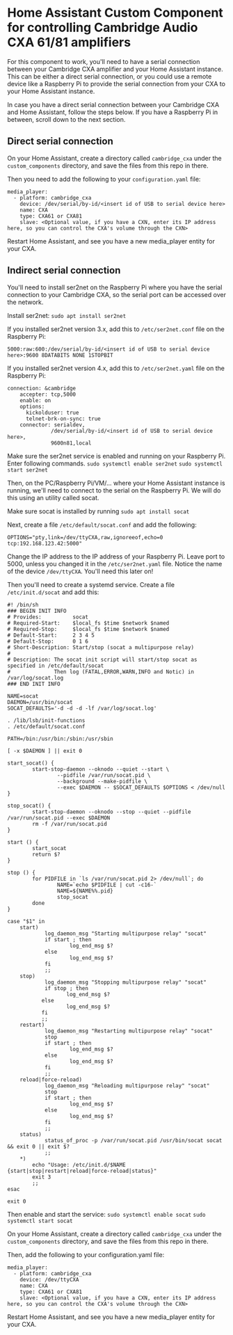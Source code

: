 # Home Assistant Custom Component for controlling Cambridge Audio CXA 61/81 amplifiers

For this component to work, you'll need to have a serial connection between your Cambridge CXA amplifier and your Home Assistant instance.
This can be either a direct serial connection, or you could use a remote device like a Raspberry Pi to provide the serial connection from your CXA to your Home Assistant instance. 

In case you have a direct serial connection between your Cambridge CXA and Home Assistant, follow the steps below. If you have a Raspberry Pi in between, scroll down to the next section.

## Direct serial connection

On your Home Assistant, create a directory called `cambridge_cxa` under the `custom_components` directory, and save the files from this repo in there.

Then you need to add the following to your `configuration.yaml` file:

```
media_player:
  - platform: cambridge_cxa
    device: /dev/serial/by-id/<insert id of USB to serial device here>
    name: CXA
    type: CXA61 or CXA81
    slave: <Optional value, if you have a CXN, enter its IP address here, so you can control the CXA's volume through the CXN>
```

Restart Home Assistant, and see you have a new media_player entity for your CXA.


## Indirect serial connection

You'll need to install ser2net on the Raspberry Pi where you have the serial connection to your Cambridge CXA, so the serial port can be accessed over the network.

Install ser2net: `sudo apt install ser2net`

If you installed ser2net version 3.x, add this to `/etc/ser2net.conf` file on the Raspberry Pi:

```
5000:raw:600:/dev/serial/by-id/<insert id of USB to serial device here>:9600 8DATABITS NONE 1STOPBIT
```

If you installed ser2net version 4.x, add this to `/etc/ser2net.yaml` file on the Raspberry Pi:

```
connection: &cambridge
    accepter: tcp,5000
    enable: on
    options:
      kickolduser: true
      telnet-brk-on-sync: true
    connector: serialdev,
              /dev/serial/by-id/<insert id of USB to serial device here>,
              9600n81,local
```

Make sure the ser2net service is enabled and running on your Raspberry Pi. Enter following commands.
`sudo systemctl enable ser2net`
`sudo systemctl start ser2net`

Then, on the PC/Raspberry Pi/VM/... where your Home Assistant instance is running, we'll need to connect to the serial on the Raspberry Pi. We will do this using an utility called socat.

Make sure socat is installed by running `sudo apt install socat`

Next, create a file `/etc/default/socat.conf` and add the following:

```
OPTIONS="pty,link=/dev/ttyCXA,raw,ignoreeof,echo=0 tcp:192.168.123.42:5000"
```

Change the IP address to the IP address of your Raspberry Pi. Leave port to 5000, unless you changed it in the `/etc/ser2net.yaml` file.
Notice the name of the device `/dev/ttyCXA`. You'll need this later on!

Then you'll need to create a systemd service. Create a file `/etc/init.d/socat` and add this:

```
#! /bin/sh
### BEGIN INIT INFO
# Provides:          socat
# Required-Start:    $local_fs $time $network $named
# Required-Stop:     $local_fs $time $network $named
# Default-Start:     2 3 4 5
# Default-Stop:      0 1 6
# Short-Description: Start/stop (socat a multipurpose relay)
#
# Description: The socat init script will start/stop socat as specified in /etc/default/socat
#              Then log (FATAL,ERROR,WARN,INFO and Notic) in /var/log/socat.log
### END INIT INFO

NAME=socat
DAEMON=/usr/bin/socat
SOCAT_DEFAULTS='-d -d -d -lf /var/log/socat.log'

. /lib/lsb/init-functions
. /etc/default/socat.conf

PATH=/bin:/usr/bin:/sbin:/usr/sbin

[ -x $DAEMON ] || exit 0

start_socat() {
        start-stop-daemon --oknodo --quiet --start \
                --pidfile /var/run/socat.pid \
                --background --make-pidfile \
                --exec $DAEMON -- $SOCAT_DEFAULTS $OPTIONS < /dev/null
}

stop_socat() {
        start-stop-daemon --oknodo --stop --quiet --pidfile /var/run/socat.pid --exec $DAEMON
        rm -f /var/run/socat.pid
}

start () {
        start_socat
        return $?
}

stop () {
        for PIDFILE in `ls /var/run/socat.pid 2> /dev/null`; do
                NAME=`echo $PIDFILE | cut -c16-`
                NAME=${NAME%%.pid}
                stop_socat
        done
}

case "$1" in
    start)
            log_daemon_msg "Starting multipurpose relay" "socat"
            if start ; then
                    log_end_msg $?
            else
                    log_end_msg $?
            fi
            ;;
    stop)
            log_daemon_msg "Stopping multipurpose relay" "socat"
            if stop ; then
                   log_end_msg $?
           else
                   log_end_msg $?
           fi
           ;;
    restart)
            log_daemon_msg "Restarting multipurpose relay" "socat"
            stop
            if start ; then
                    log_end_msg $?
            else
                    log_end_msg $?
            fi
            ;;
    reload|force-reload)
            log_daemon_msg "Reloading multipurpose relay" "socat"
            stop
            if start ; then
                    log_end_msg $?
            else
                    log_end_msg $?
            fi
            ;;
    status)
            status_of_proc -p /var/run/socat.pid /usr/bin/socat socat && exit 0 || exit $?
            ;;
    *)
        echo "Usage: /etc/init.d/$NAME {start|stop|restart|reload|force-reload|status}"
        exit 3
        ;;
esac

exit 0
```

Then enable and start the service:
`sudo systemctl enable socat`
`sudo systemctl start socat`

On your Home Assistant, create a directory called `cambridge_cxa` under the `custom_components` directory, and save the files from this repo in there.

Then, add the following to your configuration.yaml file:

```
media_player:
  - platform: cambridge_cxa
    device: /dev/ttyCXA
    name: CXA
    type: CXA61 or CXA81
    slave: <Optional value, if you have a CXN, enter its IP address here, so you can control the CXA's volume through the CXN>
```

Restart Home Assistant, and see you have a new media_player entity for your CXA.
